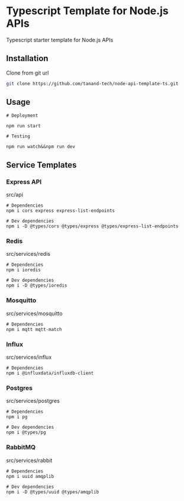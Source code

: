 # Typescript Template for Node.js APIs

Typescript starter template for Node.js APIs

## Installation

Clone from git url

```bash
git clone https://github.com/tanand-tech/node-api-template-ts.git
```

## Usage

```shell
# Deployment

npm run start

# Testing

npm run watch&&npm run dev
```

## Service Templates

### Express API
src/api
```shell
# Dependencies
npm i cors express express-list-endpoints

# Dev dependencies
npm i -D @types/cors @types/express @types/express-list-endpoints
```

### Redis
src/services/redis
```shell
# Dependencies
npm i ioredis

# Dev dependencies
npm i -D @types/ioredis
```

### Mosquitto
src/services/mosquitto
```shell
# Dependencies
npm i mqtt mqtt-match
```

### Influx
src/services/influx
```shell
# Dependencies
npm i @influxdata/influxdb-client
```

### Postgres
src/services/postgres
```shell
# Dependencies
npm i pg

# Dev dependencies
npm i @types/pg
```

### RabbitMQ
src/services/rabbit
```shell
# Dependencies
npm i uuid amqplib

# Dev dependencies
npm i -D @types/uuid @types/amqplib
```
